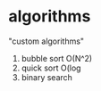 # algorithms
"custom algorithms"
1) bubble sort O(N^2) 
2) quick sort O(log 
3) binary search        
          
     
      
     
 
